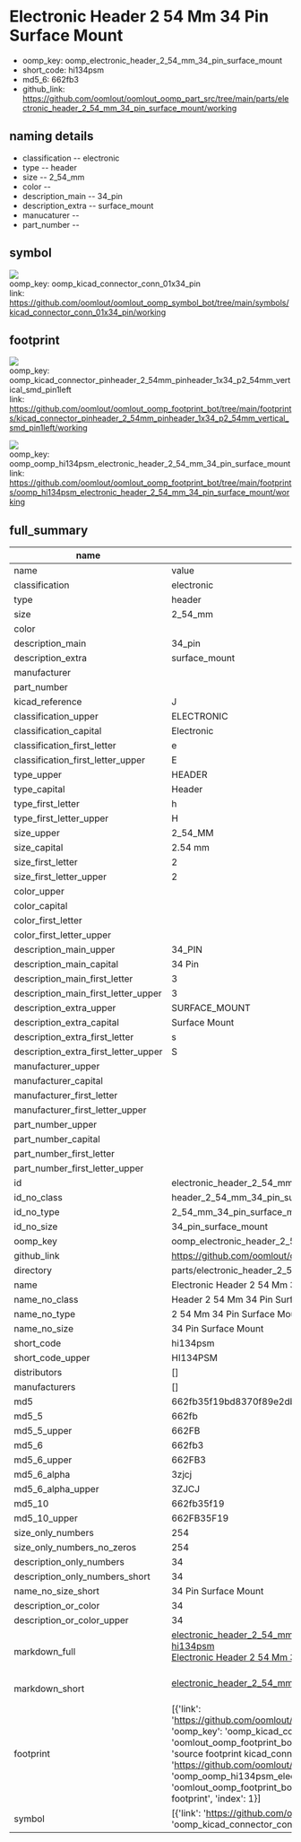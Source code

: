 # Electronic Header 2 54 Mm 34 Pin Surface Mount

  
* oomp_key: oomp_electronic_header_2_54_mm_34_pin_surface_mount 
* short_code: hi134psm
* md5_6: 662fb3  
* github_link: https://github.com/oomlout/oomlout_oomp_part_src/tree/main/parts/electronic_header_2_54_mm_34_pin_surface_mount/working  
## naming details
* classification -- electronic
* type -- header
* size -- 2_54_mm
* color -- 
* description_main -- 34_pin
* description_extra -- surface_mount
* manucaturer -- 
* part_number -- 



## symbol

![](symbol/{index}/working/working_600.png)  
oomp_key: oomp_kicad_connector_conn_01x34_pin  
link: https://github.com/oomlout/oomlout_oomp_symbol_bot/tree/main/symbols/kicad_connector_conn_01x34_pin/working  

## footprint

![](footprint/{index}/working/working_600.png)  
oomp_key: oomp_kicad_connector_pinheader_2_54mm_pinheader_1x34_p2_54mm_vertical_smd_pin1left  
link: https://github.com/oomlout/oomlout_oomp_footprint_bot/tree/main/footprints/kicad_connector_pinheader_2_54mm_pinheader_1x34_p2_54mm_vertical_smd_pin1left/working  

![](footprint/{index}/working/working_600.png)  
oomp_key: oomp_oomp_hi134psm_electronic_header_2_54_mm_34_pin_surface_mount  
link: https://github.com/oomlout/oomlout_oomp_footprint_bot/tree/main/footprints/oomp_hi134psm_electronic_header_2_54_mm_34_pin_surface_mount/working  

## full_summary
| name | value | 
| --- | --- | 
| name | value | 
| classification | electronic | 
| type | header | 
| size | 2_54_mm | 
| color |  | 
| description_main | 34_pin | 
| description_extra | surface_mount | 
| manufacturer |  | 
| part_number |  | 
| kicad_reference | J | 
| classification_upper | ELECTRONIC | 
| classification_capital | Electronic | 
| classification_first_letter | e | 
| classification_first_letter_upper | E | 
| type_upper | HEADER | 
| type_capital | Header | 
| type_first_letter | h | 
| type_first_letter_upper | H | 
| size_upper | 2_54_MM | 
| size_capital | 2.54 mm | 
| size_first_letter | 2 | 
| size_first_letter_upper | 2 | 
| color_upper |  | 
| color_capital |  | 
| color_first_letter |  | 
| color_first_letter_upper |  | 
| description_main_upper | 34_PIN | 
| description_main_capital | 34 Pin | 
| description_main_first_letter | 3 | 
| description_main_first_letter_upper | 3 | 
| description_extra_upper | SURFACE_MOUNT | 
| description_extra_capital | Surface Mount | 
| description_extra_first_letter | s | 
| description_extra_first_letter_upper | S | 
| manufacturer_upper |  | 
| manufacturer_capital |  | 
| manufacturer_first_letter |  | 
| manufacturer_first_letter_upper |  | 
| part_number_upper |  | 
| part_number_capital |  | 
| part_number_first_letter |  | 
| part_number_first_letter_upper |  | 
| id | electronic_header_2_54_mm_34_pin_surface_mount | 
| id_no_class | header_2_54_mm_34_pin_surface_mount | 
| id_no_type | 2_54_mm_34_pin_surface_mount | 
| id_no_size | 34_pin_surface_mount | 
| oomp_key | oomp_electronic_header_2_54_mm_34_pin_surface_mount | 
| github_link | https://github.com/oomlout/oomlout_oomp_part_src/tree/main/parts/electronic_header_2_54_mm_34_pin_surface_mount/working | 
| directory | parts/electronic_header_2_54_mm_34_pin_surface_mount | 
| name | Electronic Header 2 54 Mm 34 Pin Surface Mount | 
| name_no_class | Header 2 54 Mm 34 Pin Surface Mount | 
| name_no_type | 2 54 Mm 34 Pin Surface Mount | 
| name_no_size | 34 Pin Surface Mount | 
| short_code | hi134psm | 
| short_code_upper | HI134PSM | 
| distributors | [] | 
| manufacturers | [] | 
| md5 | 662fb35f19bd8370f89e2db86898e2ad | 
| md5_5 | 662fb | 
| md5_5_upper | 662FB | 
| md5_6 | 662fb3 | 
| md5_6_upper | 662FB3 | 
| md5_6_alpha | 3zjcj | 
| md5_6_alpha_upper | 3ZJCJ | 
| md5_10 | 662fb35f19 | 
| md5_10_upper | 662FB35F19 | 
| size_only_numbers | 254 | 
| size_only_numbers_no_zeros | 254 | 
| description_only_numbers | 34 | 
| description_only_numbers_short | 34 | 
| name_no_size_short | 34 Pin Surface Mount | 
| description_or_color | 34 | 
| description_or_color_upper | 34 | 
| markdown_full | [electronic_header_2_54_mm_34_pin_surface_mount](https://github.com/oomlout/oomlout_oomp_part_src/tree/main/parts/electronic_header_2_54_mm_34_pin_surface_mount/working)<br>[hi134psm](https://github.com/oomlout/oomlout_oomp_part_src/tree/main/parts/electronic_header_2_54_mm_34_pin_surface_mount/working)<br>[Electronic Header 2 54 Mm 34 Pin Surface Mount](https://github.com/oomlout/oomlout_oomp_part_src/tree/main/parts/electronic_header_2_54_mm_34_pin_surface_mount/working)<br><br> | 
| markdown_short | [electronic_header_2_54_mm_34_pin_surface_mount](https://github.com/oomlout/oomlout_oomp_part_src/tree/main/parts/electronic_header_2_54_mm_34_pin_surface_mount/working)<br><br> | 
| footprint | [{'link': 'https://github.com/oomlout/oomlout_oomp_footprint_bot/tree/main/foootprntss/kicad_connector_pinheader_2_54mm_pinheader_1x34_p2_54mm_vertical_smd_pin1left', 'oomp_key': 'oomp_kicad_connector_pinheader_2_54mm_pinheader_1x34_p2_54mm_vertical_smd_pin1left', 'directory': 'oomlout_oomp_footprint_bot/footprints/kicad_connector_pinheader_2_54mm_pinheader_1x34_p2_54mm_vertical_smd_pin1left//working/working.kicad_mod', 'note': 'source footprint kicad_connector_pinheader_2_54mm_pinheader_1x34_p2_54mm_vertical_smd_pin1left', 'index': 0}, {'link': 'https://github.com/oomlout/oomlout_oomp_footprint_bot/tree/main/foootprntss/oomp_hi134psm_electronic_header_2_54_mm_34_pin_surface_mount', 'oomp_key': 'oomp_oomp_hi134psm_electronic_header_2_54_mm_34_pin_surface_mount', 'directory': 'oomlout_oomp_footprint_bot/footprints/oomp_hi134psm_electronic_header_2_54_mm_34_pin_surface_mount//working/working.kicad_mod', 'note': 'oomp generated footprint', 'index': 1}] | 
| symbol | [{'link': 'https://github.com/oomlout/oomlout_oomp_symbol_bot/tree/main/symbols/kicad_connector_conn_01x34_pin', 'oomp_key': 'oomp_kicad_connector_conn_01x34_pin', 'directory': 'oomlout_oomp_symbol_bot/symbols/kicad_connector_conn_01x34_pin//working/working.kicad_sym', 'index': 0}] | 

